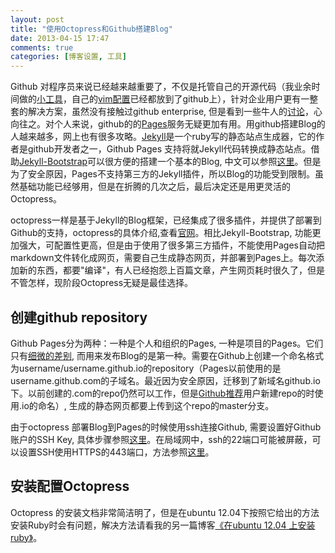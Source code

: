```yaml
---
layout: post
title: "使用Octopress和Github搭建Blog"
date: 2013-04-15 17:47
comments: true
categories: [博客设置, 工具]
---
```


Github 对程序员来说已经越来越重要了，不仅是托管自己的开源代码（我业余时间做的[小工具](https://github.com/yunfeizu/svnhistory)，自己的[vim配置](https://github.com/yunfeizu/dotfiles)已经都放到了github上），针对企业用户更有一整套的解决方案，虽然没有接触过github enterprise, 但是看到一些牛人的[讨论](http://www.infoq.com/cn/news/2013/02/weibo-on-git)，心向往之。对个人来说，github的的[Pages](http://pages.github.com/)服务无疑更加有用。用github搭建Blog的人越来越多，网上也有很多攻略。[Jekyll](http://jekyllrb.com/)是一个ruby写的静态站点生成器，它的作者是github开发者之一，Github Pages 支持将就Jekyll代码转换成静态站点。借助[Jekyll-Bootstrap](http://jekyllbootstrap.com/)可以很方便的搭建一个基本的Blog, 中文可以参照[这里](http://zyzhang.github.io/blog/2012/08/29/blogging-like-a-geek/)。但是为了安全原因，Pages不支持第三方的Jekyll插件，所以Blog的功能受到限制。虽然基础功能已经够用，但是在折腾的几次之后，最后决定还是用更灵活的Octopress。
<!-- more -->

octopress一样是基于Jekyll的Blog框架，已经集成了很多插件，并提供了部署到Github的支持，octopress的具体介绍,查看[官网](http://octopress.org/)。相比Jekyll-Bootstrap, 功能更加强大，可配置性更高，但是由于使用了很多第三方插件，不能使用Pages自动把markdown文件转化成网页，需要自己生成静态网页，并部署到Pages上。每次添加新的东西，都要"编译"，有人已经抱怨上百篇文章，产生网页耗时很久了，但是不管怎样，现阶段Octopress无疑是最佳选择。

## 创建github repository
Github Pages分为两种：一种是个人和组织的Pages, 一种是项目的Pages。它们只有[细微的差别](https://help.github.com/articles/user-organization-and-project-pages), 而用来发布Blog的是第一种。需要在Github上创建一个命名格式为username/username.github.io的repository（Pages以前使用的是username.github.com的子域名。最近因为安全原因，迁移到了新域名github.io下。以前创建的.com的repo仍然可以工作，但是[Github推荐](https://help.github.com/articles/should-i-rename-username-github-com-repositories-to-username-github-io)用户新建repo的时使用.io的命名）, 生成的静态网页都要上传到这个repo的master分支。

由于octopress 部署Blog到Pages的时候使用ssh连接Github, 需要设置好Github账户的SSH Key, 具体步骤参照[这里](https://help.github.com/articles/generating-ssh-keys)。在局域网中，ssh的22端口可能被屏蔽，可以设置SSH使用HTTPS的443端口，方法参照[这里](https://help.github.com/articles/using-ssh-over-the-https-port)。

## 安装配置Octopress
Octopress 的安装文档非常简洁明了，但是在ubuntu 12.04下按照它给出的方法安装Ruby时会有问题，解决方法请看我的另一篇博客[《在ubuntu 12.04 上安装ruby》](/blog/2013/04/01/install-ruby-on-ubuntu/)。


